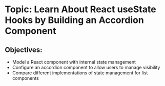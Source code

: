 # Topic: Learn About React useState Hooks by Building an Accordion Component

## Objectives:

- Model a React component with internal state management
- Configure an accordion component to allow users to manage visibility
- Compare different implementations of state management for list components
